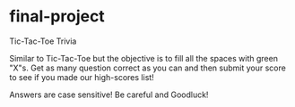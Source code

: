 # final-project
Tic-Tac-Toe Trivia 

Similar to Tic-Tac-Toe but the objective is to fill all the spaces with green "X"s. Get as many question correct as you can and then submit your score to see if you made our high-scores list!

Answers are case sensitive! Be careful and Goodluck!
